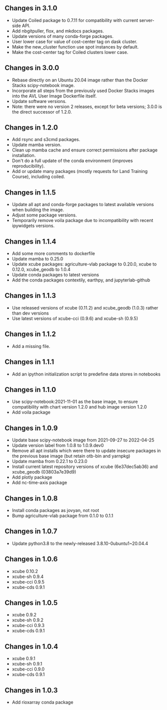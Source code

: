 ## Changes in 3.1.0

* Update Coiled package to 0.7.11 for compatibility with current server-side
  API.
* Add nbgitpuller, flox, and mkdocs packages.
* Update versions of many conda-forge packages.
* User lower case for value of cost-center tag on dask cluster.
* Make the new_cluster function use spot instances by default.
* Make the cost-center tag for Coiled clusters lower case.

## Changes in 3.0.0

* Rebase directly on an Ubuntu 20.04 image rather than the Docker Stacks
  scipy-notebook image.
* Incorporate all steps from the previously used Docker Stacks images into
  the AVL User Image Dockerfile itself.
* Update software versions.
* Note: there were no version 2 releases, except for beta versions; 3.0.0
  is the direct successor of 1.2.0.

## Changes in 1.2.0

* Add rsync and s3cmd packages.
* Update mamba version.
* Clean up mamba cache and ensure correct permissions after package
  installation.
* Don't do a full update of the conda environment (improves reproducibility).
* Add or update many packages (mostly requests for Land Training Course),
  including coiled.

## Changes in 1.1.5

* Update all apt and conda-forge packages to latest available versions when
  building the image.
* Adjust some package versions.
* Temporarily remove voila package due to incompatibility with recent
  ipywidgets versions.

## Changes in 1.1.4

* Add some more comments to dockerfile
* Update mamba to 0.25.0
* Update xcube packages: agriculture-vlab package to 0.20.0, xcube to 0.12.0,
  xcube_geodb to 1.0.4
* Update conda packages to latest versions
* Add the conda packages contextily, earthpy, and jupyterlab-github

## Changes in 1.1.3

* Use released versions of xcube (0.11.2) and xcube_geodb (1.0.3) rather than
  dev versions
* Use latest versions of xcube-cci (0.9.6) and xcube-sh (0.9.5)  

## Changes in 1.1.2

* Add a missing file.

## Changes in 1.1.1

* Add an ipython initialization script to predefine data stores in notebooks

## Changes in 1.1.0

* Use scipy-notebook:2021-11-01 as the base image, to ensure compatibility
  with chart version 1.2.0 and hub image version 1.2.0
* Add voila package

## Changes in 1.0.9

* Update base scipy-notebook image from 2021-09-27 to 2022-04-25
* Update version label from 1.0.8 to 1.0.9.dev0
* Remove all apt installs which were there to update insecure packages
  in the previous base image (but retain otb-bin and yarnpkg)
* Update mamba from 0.22.1 to 0.23.0
* Install current latest repository versions of xcube (6e37dec5ab36) and
  xcube_geodb (03803a7e39d9)
* Add plotly package
* Add nc-time-axis package

## Changes in 1.0.8

* Install conda packages as jovyan, not root
* Bump agriculture-vlab package from 0.1.0 to 0.1.1

## Changes in 1.0.7

* Update python3.8 to the newly-released 3.8.10-0ubuntu1~20.04.4

## Changes in 1.0.6

* xcube 0.10.2
* xcube-sh 0.9.4
* xcube-cci 0.9.5
* xcube-cds 0.9.1

## Changes in 1.0.5

* xcube 0.9.2
* xcube-sh 0.9.2
* xcube-cci 0.9.3
* xcube-cds 0.9.1

## Changes in 1.0.4

* xcube 0.9.1
* xcube-sh 0.9.1
* xcube-cci 0.9.0
* xcube-cds 0.9.1

## Changes in 1.0.3

* Add rioxarray conda package

